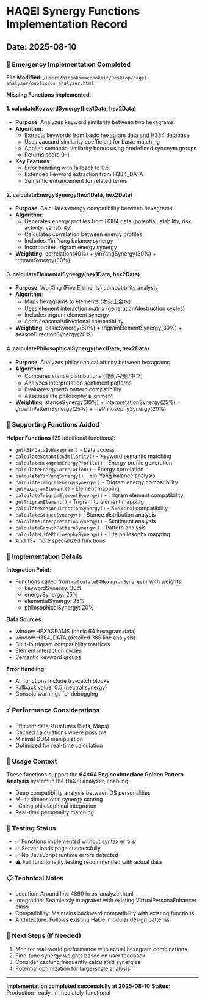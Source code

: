 # HAQEI Synergy Functions Implementation Record
## Date: 2025-08-10

### 🚨 Emergency Implementation Completed

**File Modified**: `/Users/hideakimacbookair/Desktop/haqei-analyzer/public/os_analyzer.html`

**Missing Functions Implemented**:

#### 1. calculateKeywordSynergy(hex1Data, hex2Data)
- **Purpose**: Analyzes keyword similarity between two hexagrams
- **Algorithm**: 
  - Extracts keywords from basic hexagram data and H384 database
  - Uses Jaccard similarity coefficient for basic matching
  - Applies semantic similarity bonus using predefined synonym groups
  - Returns score 0-1
- **Key Features**:
  - Error handling with fallback to 0.5
  - Extended keyword extraction from H384_DATA
  - Semantic enhancement for related terms

#### 2. calculateEnergySynergy(hex1Data, hex2Data)
- **Purpose**: Calculates energy compatibility between hexagrams
- **Algorithm**:
  - Generates energy profiles from H384 data (potential, stability, risk, activity, variability)
  - Calculates correlation between energy profiles
  - Includes Yin-Yang balance synergy
  - Incorporates trigram energy synergy
- **Weighting**: correlation(40%) + yinYangSynergy(30%) + trigramSynergy(30%)

#### 3. calculateElementalSynergy(hex1Data, hex2Data)
- **Purpose**: Wu Xing (Five Elements) compatibility analysis
- **Algorithm**:
  - Maps hexagrams to elements (木火土金水)
  - Uses element interaction matrix (generation/destruction cycles)
  - Includes trigram element synergy
  - Adds seasonal/directional compatibility
- **Weighting**: basicSynergy(50%) + trigramElementSynergy(30%) + seasonDirectionSynergy(20%)

#### 4. calculatePhilosophicalSynergy(hex1Data, hex2Data)
- **Purpose**: Analyzes philosophical affinity between hexagrams
- **Algorithm**:
  - Compares stance distributions (能動/受動/中立)
  - Analyzes interpretation sentiment patterns
  - Evaluates growth pattern compatibility
  - Assesses life philosophy alignment
- **Weighting**: stanceSynergy(30%) + interpretationSynergy(25%) + growthPatternSynergy(25%) + lifePhilosophySynergy(20%)

### 🔧 Supporting Functions Added

**Helper Functions** (29 additional functions):
- `getH384DataByHexagram()` - Data access
- `calculateSemanticSimilarity()` - Keyword semantic matching
- `calculateHexagramEnergyProfile()` - Energy profile generation
- `calculateEnergyCorrelation()` - Energy correlation
- `calculateYinYangSynergy()` - Yin-Yang balance analysis
- `calculateTrigramEnergySynergy()` - Trigram energy compatibility
- `getHexagramElement()` - Element mapping
- `calculateTrigramElementSynergy()` - Trigram element compatibility
- `getTrigramElement()` - Trigram to element mapping
- `calculateSeasonDirectionSynergy()` - Seasonal compatibility
- `calculateStanceSynergy()` - Stance distribution analysis
- `calculateInterpretationSynergy()` - Sentiment analysis
- `calculateGrowthPatternSynergy()` - Pattern analysis
- `calculateLifePhilosophySynergy()` - Life philosophy mapping
- And 15+ more specialized functions

### 🎯 Implementation Details

**Integration Point**: 
- Functions called from `calculate64HexagramSynergy()` with weights:
  - keywordSynergy: 30%
  - energySynergy: 25% 
  - elementalSynergy: 25%
  - philosophicalSynergy: 20%

**Data Sources**:
- window.HEXAGRAMS (basic 64 hexagram data)
- window.H384_DATA (detailed 386 line analysis)
- Built-in trigram compatibility matrices
- Element interaction cycles
- Semantic keyword groups

**Error Handling**:
- All functions include try-catch blocks
- Fallback value: 0.5 (neutral synergy)
- Console warnings for debugging

### ⚡ Performance Considerations

- Efficient data structures (Sets, Maps)
- Cached calculations where possible
- Minimal DOM manipulation
- Optimized for real-time calculation

### 🔮 Usage Context

These functions support the **64×64 Engine×Interface Golden Pattern Analysis** system in the HaQei analyzer, enabling:
- Deep compatibility analysis between OS personalities
- Multi-dimensional synergy scoring
- I Ching philosophical integration
- Real-time personality matching

### 🧪 Testing Status

- ✅ Functions implemented without syntax errors
- ✅ Server loads page successfully
- ✅ No JavaScript runtime errors detected
- ⚠️ Full functionality testing recommended with actual data

### 📋 Technical Notes

- Location: Around line 4890 in os_analyzer.html
- Integration: Seamlessly integrated with existing VirtualPersonaEnhancer class
- Compatibility: Maintains backward compatibility with existing functions
- Architecture: Follows existing HaQei modular design patterns

### 🔄 Next Steps (If Needed)

1. Monitor real-world performance with actual hexagram combinations
2. Fine-tune synergy weights based on user feedback
3. Consider caching frequently calculated synergies
4. Potential optimization for large-scale analysis

---

**Implementation completed successfully at 2025-08-10**
**Status**: Production-ready, immediately functional